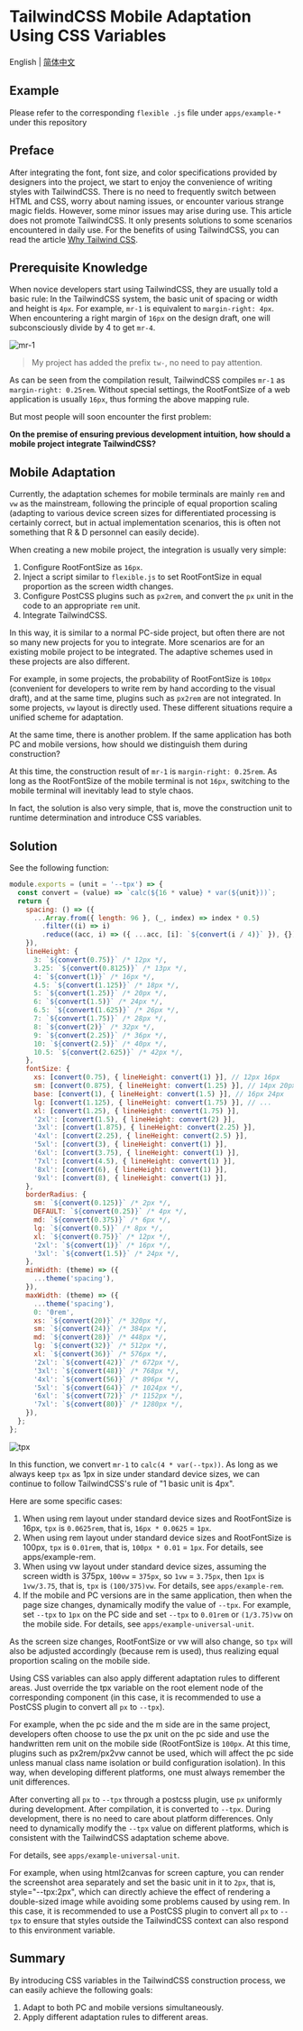 # TailwindCSS Mobile Adaptation Using CSS Variables

English | [简体中文](https://github.com/worldzhao/tailwindcss-mobile-adaptation/blob/main/README.zh-CN.md)

## Example

Please refer to the corresponding `flexible .js` file under `apps/example-*` under this repository

## Preface

After integrating the font, font size, and color specifications provided by designers into the project, we start to enjoy the convenience of writing styles with TailwindCSS. There is no need to frequently switch between HTML and CSS, worry about naming issues, or encounter various strange magic fields. However, some minor issues may arise during use.
This article does not promote TailwindCSS. It only presents solutions to some scenarios encountered in daily use. For the benefits of using TailwindCSS, you can read the article [Why Tailwind CSS](https://bytedance.larkoffice.com/wiki/wikcnhS9YBoRAbkjGcLw0VdCWgd).

## Prerequisite Knowledge

When novice developers start using TailwindCSS, they are usually told a basic rule: In the TailwindCSS system, the basic unit of spacing or width and height is `4px`. For example, `mr-1` is equivalent to `margin-right: 4px`.
When encountering a right margin of `16px` on the design draft, one will subconsciously divide by 4 to get `mr-4`.

![mr-1](https://raw.githubusercontent.com/worldzhao/blog/master/images/0a9a17e0c059baaecc2130d6156203aca1c01a2e2b345f7774840acc99ad99ce.png)

> My project has added the prefix `tw-`, no need to pay attention.

As can be seen from the compilation result, TailwindCSS compiles `mr-1` as `margin-right: 0.25rem`. Without special settings, the RootFontSize of a web application is usually `16px`, thus forming the above mapping rule.

But most people will soon encounter the first problem:

**On the premise of ensuring previous development intuition, how should a mobile project integrate TailwindCSS?**

## Mobile Adaptation

Currently, the adaptation schemes for mobile terminals are mainly `rem` and `vw` as the mainstream, following the principle of equal proportion scaling (adapting to various device screen sizes for differentiated processing is certainly correct, but in actual implementation scenarios, this is often not something that R & D personnel can easily decide).

When creating a new mobile project, the integration is usually very simple:

1. Configure RootFontSize as `16px`.
2. Inject a script similar to `flexible.js` to set RootFontSize in equal proportion as the screen width changes.
3. Configure PostCSS plugins such as `px2rem`, and convert the `px` unit in the code to an appropriate `rem` unit.
4. Integrate TailwindCSS.

In this way, it is similar to a normal PC-side project, but often there are not so many new projects for you to integrate. More scenarios are for an existing mobile project to be integrated. The adaptive schemes used in these projects are also different.

For example, in some projects, the probability of RootFontSize is `100px` (convenient for developers to write rem by hand according to the visual draft), and at the same time, plugins such as `px2rem` are not integrated. In some projects, `vw` layout is directly used. These different situations require a unified scheme for adaptation.

At the same time, there is another problem. If the same application has both PC and mobile versions, how should we distinguish them during construction?

At this time, the construction result of `mr-1` is `margin-right: 0.25rem`. As long as the RootFontSize of the mobile terminal is not `16px`, switching to the mobile terminal will inevitably lead to style chaos.

In fact, the solution is also very simple, that is, move the construction unit to runtime determination and introduce CSS variables.

## Solution

See the following function:

```js
module.exports = (unit = '--tpx') => {
  const convert = (value) => `calc(${16 * value} * var(${unit}))`;
  return {
    spacing: () => ({
      ...Array.from({ length: 96 }, (_, index) => index * 0.5)
        .filter((i) => i)
        .reduce((acc, i) => ({ ...acc, [i]: `${convert(i / 4)}` }), {}),
    }),
    lineHeight: {
      3: `${convert(0.75)}` /* 12px */,
      3.25: `${convert(0.8125)}` /* 13px */,
      4: `${convert(1)}` /* 16px */,
      4.5: `${convert(1.125)}` /* 18px */,
      5: `${convert(1.25)}` /* 20px */,
      6: `${convert(1.5)}` /* 24px */,
      6.5: `${convert(1.625)}` /* 26px */,
      7: `${convert(1.75)}` /* 28px */,
      8: `${convert(2)}` /* 32px */,
      9: `${convert(2.25)}` /* 36px */,
      10: `${convert(2.5)}` /* 40px */,
      10.5: `${convert(2.625)}` /* 42px */,
    },
    fontSize: {
      xs: [convert(0.75), { lineHeight: convert(1) }], // 12px 16px
      sm: [convert(0.875), { lineHeight: convert(1.25) }], // 14px 20px
      base: [convert(1), { lineHeight: convert(1.5) }], // 16px 24px
      lg: [convert(1.125), { lineHeight: convert(1.75) }], // ...
      xl: [convert(1.25), { lineHeight: convert(1.75) }],
      '2xl': [convert(1.5), { lineHeight: convert(2) }],
      '3xl': [convert(1.875), { lineHeight: convert(2.25) }],
      '4xl': [convert(2.25), { lineHeight: convert(2.5) }],
      '5xl': [convert(3), { lineHeight: convert(1) }],
      '6xl': [convert(3.75), { lineHeight: convert(1) }],
      '7xl': [convert(4.5), { lineHeight: convert(1) }],
      '8xl': [convert(6), { lineHeight: convert(1) }],
      '9xl': [convert(8), { lineHeight: convert(1) }],
    },
    borderRadius: {
      sm: `${convert(0.125)}` /* 2px */,
      DEFAULT: `${convert(0.25)}` /* 4px */,
      md: `${convert(0.375)}` /* 6px */,
      lg: `${convert(0.5)}` /* 8px */,
      xl: `${convert(0.75)}` /* 12px */,
      '2xl': `${convert(1)}` /* 16px */,
      '3xl': `${convert(1.5)}` /* 24px */,
    },
    minWidth: (theme) => ({
      ...theme('spacing'),
    }),
    maxWidth: (theme) => ({
      ...theme('spacing'),
      0: '0rem',
      xs: `${convert(20)}` /* 320px */,
      sm: `${convert(24)}` /* 384px */,
      md: `${convert(28)}` /* 448px */,
      lg: `${convert(32)}` /* 512px */,
      xl: `${convert(36)}` /* 576px */,
      '2xl': `${convert(42)}` /* 672px */,
      '3xl': `${convert(48)}` /* 768px */,
      '4xl': `${convert(56)}` /* 896px */,
      '5xl': `${convert(64)}` /* 1024px */,
      '6xl': `${convert(72)}` /* 1152px */,
      '7xl': `${convert(80)}` /* 1280px */,
    }),
  };
};
```

![tpx](https://raw.githubusercontent.com/worldzhao/blog/master/images/202406031534410.png)

In this function, we convert `mr-1` to `calc(4 * var(--tpx))`. As long as we always keep `tpx` as 1px in size under standard device sizes, we can continue to follow TailwindCSS's rule of "1 basic unit is 4px".

Here are some specific cases:

1. When using rem layout under standard device sizes and RootFontSize is 16px, `tpx` is `0.0625rem`, that is, `16px * 0.0625` = `1px`.
2. When using rem layout under standard device sizes and RootFontSize is 100px, `tpx` is `0.01rem`, that is, `100px * 0.01` = `1px`. For details, see apps/example-rem.
3. When using vw layout under standard device sizes, assuming the screen width is 375px, `100vw` = `375px`, so `1vw` = `3.75px`, then `1px` is `1vw/3.75`, that is, `tpx` is `(100/375)vw`. For details, see `apps/example-rem`.
4. If the mobile and PC versions are in the same application, then when the page size changes, dynamically modify the value of `--tpx`. For example, set `--tpx` to `1px` on the PC side and set `--tpx` to `0.01rem` or `(1/3.75)vw` on the mobile side. For details, see `apps/example-universal-unit`.

As the screen size changes, RootFontSize or vw will also change, so `tpx` will also be adjusted accordingly (because rem is used), thus realizing equal proportion scaling on the mobile side.

Using CSS variables can also apply different adaptation rules to different areas. Just override the tpx variable on the root element node of the corresponding component (in this case, it is recommended to use a PostCSS plugin to convert all `px` to `--tpx`).

For example, when the pc side and the m side are in the same project, developers often choose to use the px unit on the pc side and use the handwritten rem unit on the mobile side (RootFontSize is `100px`. At this time, plugins such as px2rem/px2vw cannot be used, which will affect the pc side unless manual class name isolation or build configuration isolation). In this way, when developing different platforms, one must always remember the unit differences.

After converting all `px` to `--tpx` through a postcss plugin, use `px` uniformly during development. After compilation, it is converted to `--tpx`. During development, there is no need to care about platform differences. Only need to dynamically modify the `--tpx` value on different platforms, which is consistent with the TailwindCSS adaptation scheme above.

For details, see `apps/example-universal-unit`.

For example, when using html2canvas for screen capture, you can render the screenshot area separately and set the basic unit in it to `2px`, that is, style="--tpx:2px", which can directly achieve the effect of rendering a double-sized image while avoiding some problems caused by using rem. In this case, it is recommended to use a PostCSS plugin to convert all `px` to `--tpx` to ensure that styles outside the TailwindCSS context can also respond to this environment variable.

## Summary

By introducing CSS variables in the TailwindCSS construction process, we can easily achieve the following goals:

1. Adapt to both PC and mobile versions simultaneously.
2. Apply different adaptation rules to different areas.

